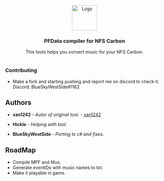 <br/>
<p align="center">
  <a href="https://github.com/BlueSkyWestSide/PathFinderTool">
    <img src="https://icons.iconarchive.com/icons/3xhumed/mega-games-pack-30/256/Need-for-Speed-Carbon-new-1-icon.png" alt="Logo" width="80" height="80">
  </a>

  <h3 align="center">PFData compiler for NFS Carbon</h3>

  <p align="center">
    This tools helps you convert music for your NFS Carbon.
    <br/>
    <br/>
  </p>
</p>



### Contributing
* []() Make a fork and starting pushing and report me on discord to check it. Discord: BlueSkyWestSide#1162


## Authors

* **xan1242** - *Autor of original tool.* - [xan1242](https://github.com/xan1242/MPFmaster) 

* **Hickle** - *Helping with tool.*

* **BlueSkyWestSide** - *Porting to c# and fixes.*

## RoadMap

* []() Compile MPF and Mus.
* []() Generate eventIDs with music names to txt.
* []() Make it playable in game.
